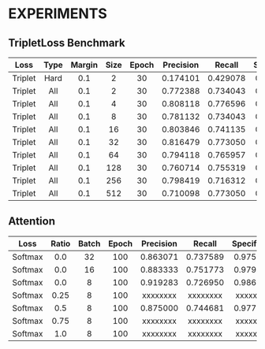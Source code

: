 # EXPERIMENTS


## TripletLoss Benchmark

|   Loss  | Type | Margin | Size | Epoch | Precision |  Recall  | Specificity |
|:-------:|:----:|:------:|:----:|:-----:|:---------:|:--------:|:-----------:|
| Triplet | Hard |   0.1  |   2  |   30  |  0.174101 | 0.429078 |   0.571642  |
| Triplet |  All |   0.1  |   2  |   30  |  0.772388 | 0.734043 |   0.954478  |
| Triplet |  All |   0.1  |   4  |   30  |  0.808118 | 0.776596 |   0.961194  |
| Triplet |  All |   0.1  |   8  |   30  |  0.781132 | 0.734043 |   0.956716  |
| Triplet |  All |   0.1  |  16  |   30  |  0.803846 | 0.741135 |   0.961940  |
| Triplet |  All |   0.1  |  32  |   30  |  0.816479 | 0.773050 |   0.963433  |
| Triplet |  All |   0.1  |  64  |   30  |  0.794118 | 0.765957 |   0.958209  |
| Triplet |  All |   0.1  |  128 |   30  |  0.760714 | 0.755319 |   0.950000  |
| Triplet |  All |   0.1  |  256 |   30  |  0.798419 | 0.716312 |   0.961940  |
| Triplet |  All |   0.1  |  512 |   30  |  0.710098 | 0.773050 |   0.933582  |


## Attention

|   Loss  | Ratio | Batch | Epoch | Precision |  Recall  | Specificity |
|:-------:|:-----:|:-----:|:-----:|:---------:|:--------:|:-----------:|
| Softmax |  0.0  |   32  |  100  |  0.863071 | 0.737589 |   0.975373  |
| Softmax |  0.0  |   16  |  100  |  0.883333 | 0.751773 |   0.979104  |
| Softmax |  0.0  |   8   |  100  |  0.919283 | 0.726950 |   0.986567  |
| Softmax |  0.25 |   8   |  100  |  xxxxxxxx | xxxxxxxx |   xxxxxxxx  |
| Softmax |  0.5  |   8   |  100  |  0.875000 | 0.744681 |   0.977612  |
| Softmax |  0.75 |   8   |  100  |  xxxxxxxx | xxxxxxxx |   xxxxxxxx  |
| Softmax |  1.0  |   8   |  100  |  xxxxxxxx | xxxxxxxx |   xxxxxxxx  |
